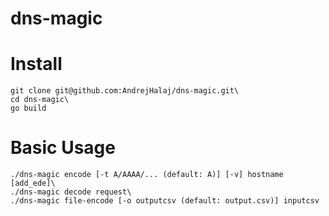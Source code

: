 # dns-magic

# Install
~~~~
git clone git@github.com:AndrejHalaj/dns-magic.git\
cd dns-magic\
go build
~~~~

# Basic Usage
~~~~
./dns-magic encode [-t A/AAAA/... (default: A)] [-v] hostname [add_ede]\
./dns-magic decode request\
./dns-magic file-encode [-o outputcsv (default: output.csv)] inputcsv
~~~~
